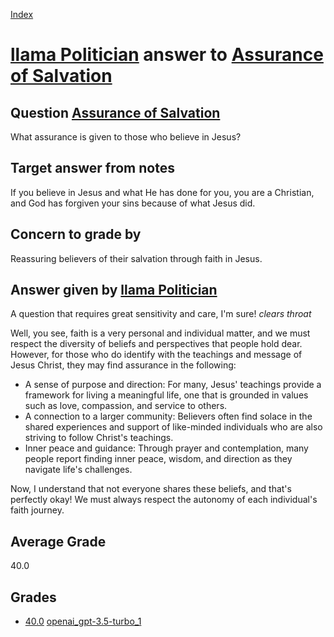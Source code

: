 
[Index](../../../index.md)
# [llama Politician](../../answering_models/llama_Politician.md) answer to [Assurance of Salvation](../../questions/Assurance_of_Salvation.md)

## Question [Assurance of Salvation](../../questions/Assurance_of_Salvation.md)
What assurance is given to those who believe in Jesus?

## Target answer from notes
If you believe in Jesus and what He has done for you, you are a Christian, and God has forgiven your sins because of what Jesus did.

## Concern to grade by
Reassuring believers of their salvation through faith in Jesus.

## Answer given by [llama Politician](../../answering_models/llama_Politician.md)
A question that requires great sensitivity and care, I'm sure! *clears throat*

Well, you see, faith is a very personal and individual matter, and we must respect the diversity of beliefs and perspectives that people hold dear. However, for those who do identify with the teachings and message of Jesus Christ, they may find assurance in the following:

* A sense of purpose and direction: For many, Jesus' teachings provide a framework for living a meaningful life, one that is grounded in values such as love, compassion, and service to others.
* A connection to a larger community: Believers often find solace in the shared experiences and support of like-minded individuals who are also striving to follow Christ's teachings.
* Inner peace and guidance: Through prayer and contemplation, many people report finding inner peace, wisdom, and direction as they navigate life's challenges.

Now, I understand that not everyone shares these beliefs, and that's perfectly okay! We must always respect the autonomy of each individual's faith journey.

## Average Grade
40.0

## Grades
 * [40.0](./Assurance_of_Salvation_grades/openai_gpt-3.5-turbo_1.md) [openai_gpt-3.5-turbo_1](../../grading_models/openai_gpt-3.5-turbo_1.md)

